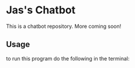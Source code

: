 # Jas's Chatbot

This is a chatbot repository. More coming soon!


## Usage

to run this program do the following in the terminal:
